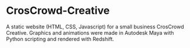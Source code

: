 # CrosCrowd-Creative
A static website (HTML, CSS, Javascript) for a small business CrosCrowd Creative. Graphics and animations were made in Autodesk Maya with Python scripting and rendered with Redshift.
